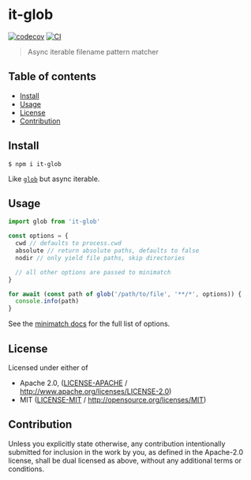 # it-glob <!-- omit in toc -->

[![codecov](https://img.shields.io/codecov/c/github/achingbrain/it.svg?style=flat-square)](https://codecov.io/gh/achingbrain/it)
[![CI](https://img.shields.io/github/actions/workflow/status/achingbrain/it/js-test-and-release.yml?branch=master\&style=flat-square)](https://github.com/achingbrain/it/actions/workflows/js-test-and-release.yml?query=branch%3Amaster)

> Async iterable filename pattern matcher

## Table of contents <!-- omit in toc -->

- [Install](#install)
- [Usage](#usage)
- [License](#license)
- [Contribution](#contribution)

## Install

```console
$ npm i it-glob
```

Like [`glob`](https://npmjs.com/package/glob) but async iterable.

## Usage

```javascript
import glob from 'it-glob'

const options = {
  cwd // defaults to process.cwd
  absolute // return absolute paths, defaults to false
  nodir // only yield file paths, skip directories

  // all other options are passed to minimatch
}

for await (const path of glob('/path/to/file', '**/*', options)) {
  console.info(path)
}
```

See the [minimatch docs](https://www.npmjs.com/package/minimatch#options) for the full list of options.

## License

Licensed under either of

- Apache 2.0, ([LICENSE-APACHE](LICENSE-APACHE) / <http://www.apache.org/licenses/LICENSE-2.0>)
- MIT ([LICENSE-MIT](LICENSE-MIT) / <http://opensource.org/licenses/MIT>)

## Contribution

Unless you explicitly state otherwise, any contribution intentionally submitted for inclusion in the work by you, as defined in the Apache-2.0 license, shall be dual licensed as above, without any additional terms or conditions.
